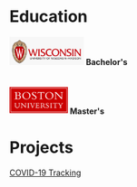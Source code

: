 # Education
<div>
  <img src="https://github.com/dgellerup/dgellerup.github.io/blob/master/assets/images/uw-madison.png?raw=true" alt="UW-Madison" style="height:50px;">
  <span><strong>   Bachelor's</strong></span>
<br>
<br>
<br>
  <img src="https://github.com/dgellerup/dgellerup.github.io/blob/master/assets/images/bu.png?raw=true" alt="BU" style="height:50px;">
  <span><strong>          Master's</strong></span>
</div>

# Projects
[COVID-19 Tracking](https://dgellerup.github.io/covid-19-data/)
